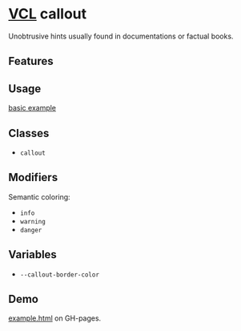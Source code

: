 # [VCL](https://vcl.github.io/) callout

Unobtrusive hints usually found in documentations or factual books.

## Features

## Usage

[basic example](/demo/example.html)

## Classes

- `callout`

## Modifiers

Semantic coloring:

- `info`
- `warning`
- `danger`

## Variables

- `--callout-border-color`

## Demo

[example.html](/demo/example.html) on GH-pages.
